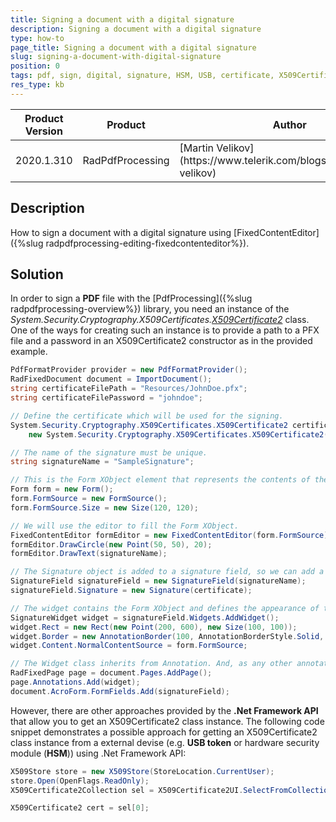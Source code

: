 ```yaml
---
title: Signing a document with a digital signature
description: Signing a document with a digital signature
type: how-to
page_title: Signing a document with a digital signature
slug: signing-a-document-with-digital-signature
position: 0
tags: pdf, sign, digital, signature, HSM, USB, certificate, X509Certificate2
res_type: kb
---
```


<table>
<thead>
	<tr>
		<th>Product Version</th>
		<th>Product</th>
		<th>Author</th>
	</tr>
</thead>
<tbody>
	<tr>
		<td>2020.1.310</td>
		<td>RadPdfProcessing</td>
		<td>[Martin Velikov](https://www.telerik.com/blogs/author/martin-velikov)</td>
	</tr>
</tbody>
</table>

## Description

How to sign a document with a digital signature using [FixedContentEditor]({%slug radpdfprocessing-editing-fixedcontenteditor%}).

## Solution

In order to sign a **PDF** file with the [PdfProcessing]({%slug radpdfprocessing-overview%}) library, you need an instance of the _System.Security.Cryptography.X509Certificates.[X509Certificate2](https://docs.microsoft.com/en-us/dotnet/api/system.security.cryptography.x509certificates.x509certificate2)_ class. One of the ways for creating such an instance is to provide a path to a PFX file and a password in an X509Certificate2 constructor as in the provided example.

```` C#
PdfFormatProvider provider = new PdfFormatProvider();
RadFixedDocument document = ImportDocument();
string certificateFilePath = "Resources/JohnDoe.pfx";
string certificateFilePassword = "johndoe";

// Define the certificate which will be used for the signing. 
System.Security.Cryptography.X509Certificates.X509Certificate2 certificate =
    new System.Security.Cryptography.X509Certificates.X509Certificate2(certificateFilePath, certificateFilePassword);

// The name of the signature must be unique. 
string signatureName = "SampleSignature";

// This is the Form XObject element that represents the contents of the signature field. 
Form form = new Form();
form.FormSource = new FormSource();
form.FormSource.Size = new Size(120, 120);

// We will use the editor to fill the Form XObject. 
FixedContentEditor formEditor = new FixedContentEditor(form.FormSource);
formEditor.DrawCircle(new Point(50, 50), 20);
formEditor.DrawText(signatureName);

// The Signature object is added to a signature field, so we can add a visualization to it. 
SignatureField signatureField = new SignatureField(signatureName);
signatureField.Signature = new Signature(certificate);

// The widget contains the Form XObject and defines the appearance of the signature field. 
SignatureWidget widget = signatureField.Widgets.AddWidget();
widget.Rect = new Rect(new Point(200, 600), new Size(100, 100));
widget.Border = new AnnotationBorder(100, AnnotationBorderStyle.Solid, null);
widget.Content.NormalContentSource = form.FormSource;

// The Widget class inherits from Annotation. And, as any other annotation, must be added to the respective collection of the page. 
RadFixedPage page = document.Pages.AddPage();
page.Annotations.Add(widget);
document.AcroForm.FormFields.Add(signatureField);
````

However, there are other approaches provided by the **.Net Framework API** that allow you to get an X509Certificate2 class instance. The following code snippet demonstrates a possible approach for getting an X509Certificate2 class instance from a external devise (e.g. **USB token** or hardware security module (**HSM**)) using .Net Framework API:

```` C#
X509Store store = new X509Store(StoreLocation.CurrentUser);
store.Open(OpenFlags.ReadOnly);
X509Certificate2Collection sel = X509Certificate2UI.SelectFromCollection(store.Certificates, null, null, X509SelectionFlag.SingleSelection);

X509Certificate2 cert = sel[0];
````

